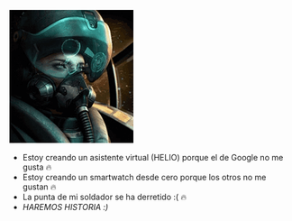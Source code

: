 
![](https://github.com/NoSoyDani/NoSoyDani/blob/master/tenor.gif)
* Estoy creando un asistente virtual (HELIO) porque el de Google no me gusta :fire: 
* Estoy creando un smartwatch desde cero porque los otros no me gustan :fire:
* La punta de mi soldador se ha derretido :( :fire:
* _HAREMOS HISTORIA :)_
